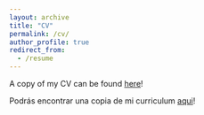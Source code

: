 ```yaml
---
layout: archive
title: "CV"
permalink: /cv/
author_profile: true
redirect_from:
  - /resume
---
```


A copy of my CV can be found [here](https://drive.google.com/file/d/1P0MUIQVJMPQETrFfIYuADe2gJMYrC26W/view?usp=sharing)!

Podrás encontrar una copia de mi curriculum [aqui](https://drive.google.com/file/d/1ceFDWFB9x5MhxdebyW7FJRKCrxgcRsRr/view?usp=sharing)!
